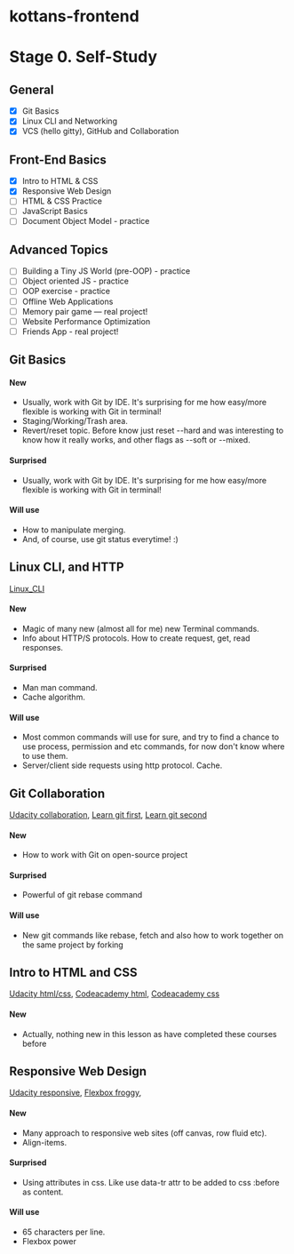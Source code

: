 # kottans-frontend

# Stage 0. Self-Study

## General
- [X] Git Basics
- [X] Linux CLI and Networking
- [X] VCS (hello gitty), GitHub and Collaboration
## Front-End Basics
- [X] Intro to HTML & CSS
- [X] Responsive Web Design
- [ ] HTML & CSS Practice
- [ ] JavaScript Basics
- [ ] Document Object Model - practice
## Advanced Topics
- [ ] Building a Tiny JS World (pre-OOP) - practice
- [ ] Object oriented JS - practice
- [ ] OOP exercise - practice
- [ ] Offline Web Applications
- [ ] Memory pair game — real project!
- [ ] Website Performance Optimization
- [ ] Friends App - real project!

## Git Basics

#### New

- Usually, work with Git by IDE. It's surprising for me how easy/more flexible is working with Git in terminal!
- Staging/Working/Trash area.
- Revert/reset topic. Before know just reset --hard and was interesting to know how it really works, and other flags as --soft or --mixed.


#### Surprised

- Usually, work with Git by IDE. It's surprising for me how easy/more flexible is working with Git in terminal!


#### Will use

- How to manipulate merging.
- And, of course, use git status everytime! :)



## Linux CLI, and HTTP

[Linux_CLI](task_linux_cli/linux_survival.png)

#### New

- Magic of many new (almost all for me) new Terminal commands.
- Info about HTTP/S protocols. How to create request, get, read responses.


#### Surprised

- Man man command.
- Cache algorithm.


#### Will use

- Most common commands will use for sure, and try to find a chance to use process, permission and etc commands, for now don't know where to use them.
- Server/client side requests using http protocol. Cache.



## Git Collaboration

[Udacity collaboration](task_git_collaboration/udacity_git_collab.png),
[Learn git first](task_git_collaboration/learn-git1.png),
[Learn git second](task_git_collaboration/learn-git2.png)

#### New

- How to work with Git on open-source project


#### Surprised

- Powerful of git rebase command


#### Will use

- New git commands like rebase, fetch and also how to work together on the same project by forking



## Intro to HTML and CSS

[Udacity html/css](task_html_css_intro/udacity-html_css.png),
[Codeacademy html](task_html_css_intro/codeacademy-html.png),
[Codeacademy css](task_html_css_intro/codeacademy-css.png)

#### New

- Actually, nothing new in this lesson as have completed these courses before



## Responsive Web Design

[Udacity responsive](task_responsive_web_design/udacity-web_design.png),
[Flexbox froggy](task_responsive_web_design/flex-froggy.png),

#### New

- Many approach to responsive web sites (off canvas, row fluid etc).
- Align-items.


#### Surprised

- Using attributes in css. Like use data-tr attr to be added to css :before as content.


#### Will use

- 65 characters per line.
- Flexbox power

